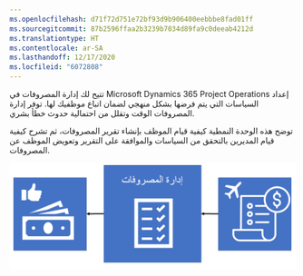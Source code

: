 ```yaml
---
ms.openlocfilehash: d71f72d751e72bf93d9b906400eebbbe8fad01ff
ms.sourcegitcommit: 87b2596ffaa2b3239b7034d89fa9c0deeab4212d
ms.translationtype: HT
ms.contentlocale: ar-SA
ms.lasthandoff: 12/17/2020
ms.locfileid: "6072808"
---
```

تتيح لك إدارة المصروفات في Microsoft Dynamics 365 Project Operations إعداد السياسات التي يتم فرضها بشكل منهجي لضمان اتباع موظفيك لها. توفر إدارة المصروفات الوقت وتقلل من احتمالية حدوث خطأ بشري. 

توضح هذه الوحدة النمطية كيفية قيام الموظف بإنشاء تقرير المصروفات، ثم تشرح كيفية قيام المديرين بالتحقق من السياسات والموافقة على التقرير وتعويض الموظف عن المصروفات.

![ مخطط تدفق عملية تقرير المصروفات.](../media/expense-report-process-flow-c.png)
